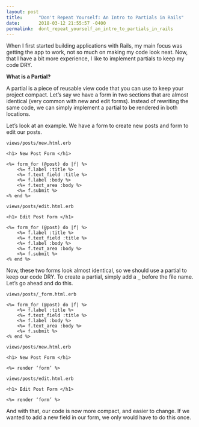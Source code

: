 ```yaml
---
layout: post
title:      "Don't Repeat Yourself: An Intro to Partials in Rails"
date:       2018-03-12 21:55:57 -0400
permalink:  dont_repeat_yourself_an_intro_to_partials_in_rails
---
```



When I first started building applications with Rails, my main focus was getting the app to work, not so much on making my code look neat. Now, that I have a bit more experience, I like to implement partials to keep my code DRY. 

**What is a Partial?**

A partial is a piece of reusable view code that you can use to keep your project compact. Let’s say we have a form in two sections that are almost identical (very common with new and edit forms). Instead of rewriting the same code, we can simply implement a partial to be rendered in both locations. 

Let’s look at an example. We have a form to create new posts and form to edit our posts. 

```
views/posts/new.html.erb

<h1> New Post Form </h1>

<%= form_for (@post) do |f| %>
    <%= f.label :title %>
    <%= f.text_field :title %>
    <%= f.label :body %>
    <%= f.text_area :body %>
    <%= f.submit %>
<% end %> 
```

```
views/posts/edit.html.erb

<h1> Edit Post Form </h1>

<%= form_for (@post) do |f| %>
    <%= f.label :title %>
    <%= f.text_field :title %>
    <%= f.label :body %>
    <%= f.text_area :body %>
    <%= f.submit %> 
<% end %> 
```

Now, these two forms look almost identical, so we should use a partial to keep our code DRY. To create a partial, simply add a `_` before the file name. Let’s go ahead and do this.

```
views/posts/_form.html.erb

<%= form_for (@post) do |f| %>
    <%= f.label :title %>
    <%= f.text_field :title %>
    <%= f.label :body %>
    <%= f.text_area :body %>
    <%= f.submit %> 
<% end %> 
```

```
views/posts/new.html.erb

<h1> New Post Form </h1>

<%= render ‘form’ %> 
```

```
views/posts/edit.html.erb

<h1> Edit Post Form </h1>

<%= render ‘form’ %>
``` 

And with that, our code is now more compact, and easier to change. If we wanted to add a new field in our form, we only would have to do this once. 
